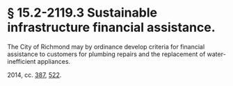 # § 15.2-2119.3 Sustainable infrastructure financial assistance.

<p>The City of Richmond may by ordinance develop criteria for financial assistance to customers for plumbing repairs and the replacement of water-inefficient appliances.</p><p>2014, cc. <a href='http://lis.virginia.gov/cgi-bin/legp604.exe?141+ful+CHAP0387'>387</a>, <a href='http://lis.virginia.gov/cgi-bin/legp604.exe?141+ful+CHAP0522'>522</a>.</p>